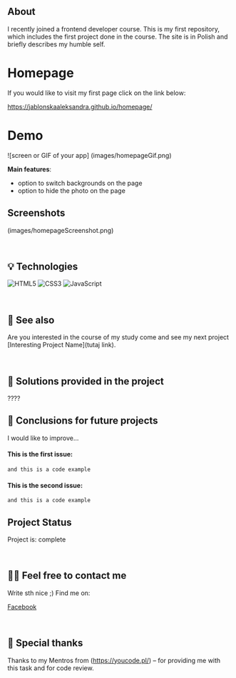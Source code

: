 ## About

I recently joined a frontend developer course. This is my first repository, which includes the first project done in the course. The site is in Polish and briefly describes my humble self. 

# Homepage 

If you would like to visit my first page click on the link below:

https://jablonskaaleksandra.github.io/homepage/

# Demo

![screen or GIF of your app]
(images/homepageGif.png)


**Main features**:
- option to switch backgrounds on the page
- option to hide the photo on the page

## Screenshots
(images/homepageScreenshot.png)
<!-- If you have screenshots you'd like to share, include them here. -->

&nbsp;
 
## 💡 Technologies
![HTML5](https://img.shields.io/badge/html5-%23E34F26.svg?style=for-the-badge&logo=html5&logoColor=white)
![CSS3](https://img.shields.io/badge/css3-%231572B6.svg?style=for-the-badge&logo=css3&logoColor=white)
![JavaScript](https://img.shields.io/badge/javascript-%23323330.svg?style=for-the-badge&logo=javascript&logoColor=%23F7DF1E)


&nbsp;
 
## 🔗 See also

Are you interested in the course of my study come and see my next project [Interesting Project Name](tutaj link).

&nbsp;
 
## 🤔 Solutions provided in the project

????


## 💭 Conclusions for future projects

I would like to improve...

#### This is the first issue:
```
and this is a code example
```

#### This is the second issue:
```
and this is a code example
```

## Project Status
Project is: complete


&nbsp;

## 🙋‍♂️ Feel free to contact me
Write sth nice ;) Find me on:

[Facebook](https://www.facebook.com/profile.php?id=100000886447163)


&nbsp;

## 👏 Special thanks
Thanks to my Mentros from (https://youcode.pl/) – for providing me with this task and for code review.
